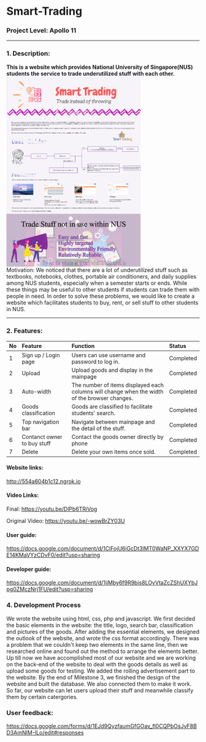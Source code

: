 # Smart-Trading 
### Project Level: Apollo 11
***
### 1. Description:
**This is a website which provides National University of Singapore(NUS) students the service to trade underutilized stuff with each other.**  
<img src="https://github.com/Irislah/Smart-Trading/blob/master/Orbital%20Poster.pdf" alt="Poster" width=350 align="middle"> <br>
Motivation: We noticed that there are a lot of underutilized stuff such as textbooks, notebooks, clothes, portable air conditioners, and daily supplies among NUS students, especially when a semester starts or ends. While these things may be useful to other students if students can trade them with people in need. In order to solve these problems, we would like to create a website which facilitates students to buy, rent, or sell stuff to other students in NUS. 
***
### 2. Features:
|No|Feature|Function|Status|
|:-|:-|:-|:-|
|1|Sign up / Login page|Users can use username and password to log in.|Completed|
|2|Upload|Upload goods and display in the mainpage|Completed|
|3|Auto-width|The number of items displayed each columns will change when the width of the browser changes. |Completed|
|4|Goods classification|Goods are classified to facilitate students' search.|Completed|
|5|Top navigation bar|Navigate between mainpage and the detail of the stuff. |Completed|
|6|Contanct owner to buy stuff|Contact the goods owner directly by phone|Completed|
|7|Delete|Delete your own items once sold. |Completed|

#### Website links:
http://554a604b1c12.ngrok.io

#### Video Links:
Final:
https://youtu.be/DlPb6TRiVog

Original Video:
https://youtu.be/-wowBrZY03U

#### User guide:
https://docs.google.com/document/d/1ClFojU6iGcDt3lMT0WaNP_XXYX7GDE14KMaVYzCDvF0/edit?usp=sharing
#### Developer guide:
https://docs.google.com/document/d/1ijMby6f9R9bis8LOyVtaZcZShUXYbJpg0ZMczNrj1FU/edit?usp=sharing

### 4. Development Process
We wrote the website using html, css, php and javascript. We first decided the basic elements in the website: the title, logo, search bar, classification and pictures of the goods. After adding the essential elements, we designed the outlook of the website, and wrote the css format accordingly. There was a problem that we couldn't keep two elements in the same line, then we researched online and found out the method to arrange the elements better.
Up till now we have accomplished most of our website and we are working on the back-end of the website to deal with the goods details as well as upload some goods for testing. We added the rolling advertisement part to the website.
By the end of Milestone 3, we finished the design of the website and built the database. We also connected them to make it work. So far, our website can let users upload their stuff and meanwhile classify them by certain catergories. 

### User feedback:
https://docs.google.com/forms/d/1EJd9QyzfaumGfGOav_fl0CQPbOsJyF8BD3AmNIM-ILo/edit#responses
